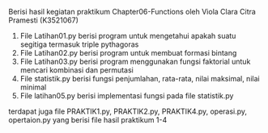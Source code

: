 Berisi hasil kegiatan praktikum Chapter06-Functions oleh Viola Clara Citra Pramesti (K3521067)

1. File Latihan01.py berisi program untuk mengetahui apakah suatu segitiga termasuk triple pythagoras
2. File Latihan02.py berisi program untuk membuat formasi bintang
3. File Latihan03.py berisi program menggunakan fungsi faktorial untuk mencari kombinasi dan permutasi
4. File statistik.py berisi fungsi penjumlahan, rata-rata, nilai maksimal, nilai minimal
5. File latihan05.py berisi implementasi fungsi pada file statistik.py



terdapat juga file PRAKTIK1.py, PRAKTIK2.py, PRAKTIK4.py, operasi.py, opertaion.py yang berisi file hasil praktikum 1-4


